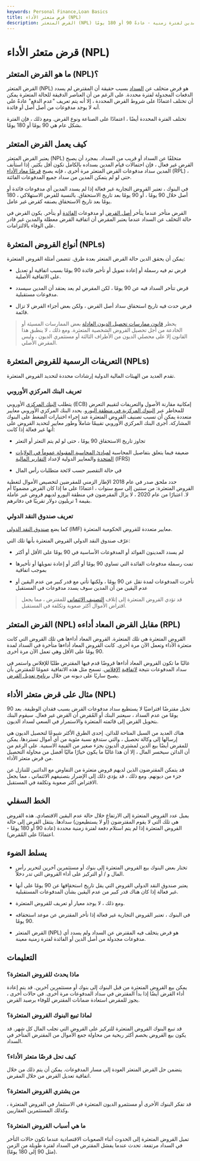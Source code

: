 ```yaml
---
keywords: Personal Finance,Loan Basics
title: قرض متعثر الأداء (NPL)
description: القرض المتعثر (NPL) هو مبلغ من الأموال المقترضة التي لم يتم سداد مدفوعاتها المجدولة من قبل المدين لفترة زمنية - عادةً 90 أو 180 يومًا.
---
```


# قرض متعثر الأداء (NPL)
## ما هو القرض المتعثر (NPL)؟

القرض المتعثر (NPL) هو قرض متخلف عن [السداد](/default2) بسبب حقيقة أن المقترض لم يسدد الدفعات المجدولة لفترة محددة. على الرغم من أن العناصر الدقيقة للحالة المتعثرة يمكن أن تختلف اعتمادًا على شروط القرض المحددة ، إلا أنه يتم تعريف "عدم الدفع" عادةً على أنه لا يوجد مدفوعات من أصل أصل أو فائدة.

تختلف الفترة المحددة أيضًا ، اعتمادًا على الصناعة ونوع القرض. ومع ذلك ، فإن الفترة بشكل عام هي 90 يومًا أو 180 يومًا.

## كيف يعمل القرض المتعثر

يعتبر القرض المتعثر (NPL) متخلفًا عن السداد أو قريب من السداد. بمجرد أن يصبح القرض غير فعال ، فإن احتمالات قيام المدين بسداده بالكامل تكون أقل بكثير. إذا استأنف المدين سداد مدفوعات القرض المتعثر مرة أخرى ، فإنه يصبح [قرضًا معاد الأداء](/reperforming-loan) (RPL) ، حتى لو لم يتمكن المدين من سداد جميع المدفوعات الفائتة.

في البنوك ، تعتبر القروض التجارية غير فعالة إذا لم يسدد المدين أي مدفوعات فائدة أو أصل خلال 90 يومًا ، أو 90 يومًا بعد تاريخ الاستحقاق. بالنسبة للقرض الاستهلاكي ، 180 يومًا بعد تاريخ الاستحقاق يصنفه كقرض غير عامل.

القرض متأخر عندما يتأخر [أصل القرض](/principal) أو مدفوعات [الفائدة](/interest) أو يتأخر. يكون القرض في حالة التخلف عن السداد عندما يعتبر المقرض أن اتفاقية القرض معطلة والمدين غير قادر على الوفاء بالالتزامات.

## أنواع القروض المتعثرة (NPLs)

يمكن أن يحقق الدين حالة القرض المتعثر بعدة طرق. تتضمن أمثلة القروض المتعثرة:

- قرض تم فيه رسملة أو إعادة تمويل أو تأخير فائدة 90 يومًا بسبب اتفاقية أو تعديل على الاتفاقية الأصلية.

- قرض تتأخر السداد فيه عن 90 يومًا ، لكن المقرض لم يعد يعتقد أن المدين سيسدد مدفوعات مستقبلية.

- قرض حدث فيه تاريخ استحقاق سداد أصل القرض ، ولكن بعض أجزاء القرض لا تزال قائمة.

> يحظر [قانون ممارسات تحصيل الديون العادلة](/fair-debt-collection-practices-act-fdcpa) بعض الممارسات المسيئة أو الخادعة من أجل تحصيل القروض الشخصية المتعثرة. ومع ذلك ، لا ينطبق هذا القانون إلا على محصلي الديون من الأطراف الثالثة أو مستثمري الديون ، وليس المقرض الأصلي.

>

## التعريفات الرسمية للقروض المتعثرة (NPLs)

تقدم العديد من الهيئات المالية الدولية إرشادات محددة لتحديد القروض المتعثرة.

### تعريف البنك المركزي الأوروبي

يتطلب [البنك المركزي](/europeancentralbank) الأوروبي (ECB) إمكانية مقارنة الأصول والتعريفات لتقييم التعرض للمخاطر عبر [البنوك المركزية في منطقة اليورو](/centralbank). يحدد البنك المركزي الأوروبي معايير متعددة يمكن أن تسبب تصنيف القروض المتعثرة عند إجراء اختبارات الضغط على البنوك المشاركة. أجرى البنك المركزي الأوروبي تقييمًا شاملاً وطور معايير لتحديد القروض على أنها غير فعالة إذا كانت:

- تجاوز تاريخ الاستحقاق 90 يومًا ، حتى لو لم يتم التعثر أو التعثر

- ضعيفة فيما يتعلق بتفاصيل المحاسبة [لمبادئ المحاسبة المقبولة عموماً في الولايات المتحدة](/gaap) والمعايير الدولية لإعداد [التقارير المالية](/ifrs) (IFRS)

- في حالة التقصير حسب لائحة متطلبات رأس المال

حدد ملحق صدر في عام 2018 الإطار الزمني للمقرضين لتخصيص الأموال لتغطية القروض المتعثرة: من سنتين إلى سبع سنوات ، اعتمادًا على ما إذا كان القرض مضمونًا أم لا. اعتبارًا من عام 2020 ، لا يزال المقرضون في منطقة اليورو لديهم قروض غير عاملة بقيمة 1 تريليون دولار تقريبًا في دفاترهم.

### تعريف صندوق النقد الدولي

كما يضع [صندوق النقد الدولي](/imf) (IMF) معايير متعددة للقروض الحكومية المتعثرة.

عرّف صندوق النقد الدولي القروض المتعثرة بأنها تلك التي:

- لم يسدد المدينون الفوائد أو المدفوعات الأساسية في 90 يومًا على الأقل أو أكثر

- تمت رسملة مدفوعات الفائدة التي تساوي 90 يومًا أو أكثر أو إعادة تمويلها أو تأخيرها بموجب اتفاقية

- تأخرت المدفوعات لمدة تقل عن 90 يومًا ، ولكنها تأتي مع قدر كبير من عدم اليقين أو عدم اليقين من أن المدين سوف يسدد مدفوعات في المستقبل

> قد تؤدي القروض المتعثرة إلى إتلاف [التصنيف الائتماني](/creditrating) للمقترض ، مما يجعل اقتراض الأموال أكثر صعوبة وتكلفة في المستقبل.

>

## القرض المتعثر (NPL) مقابل القرض المعاد أداءه (RPL)

القروض المتعثرة هي تلك المتعثرة. القروض المعاد أداءها هي تلك القروض التي كانت متعثرة الأداء وتعمل الآن مرة أخرى. كانت القروض المعاد أداءها متأخرة في السداد لمدة 90 يومًا على الأقل وهي تعمل الآن مرة أخرى.

غالبًا ما تكون القروض المعاد أداءها قروضًا قدم فيها المقترض طلبًا للإفلاس واستمر في سداد المدفوعات نتيجة [لاتفاقية](/bankruptcy) [الإفلاس](/bankruptcy). تسمح مثل هذه الاتفاقية عمومًا للمقترض بأن يصبح ساريًا على ديونه من خلال [برنامج تعديل القرض](/loan_modification).

## مثال على قرض متعثر الأداء (NPL)

تخيل مقترضًا افتراضيًا لا يستطيع سداد مدفوعات القرض بسبب فقدان الوظيفة. بعد 90 يومًا من عدم السداد ، سيعتبر البنك أو المُقرض أن القرض غير فعال. سيقوم البنك بتحويل القرض إلى قائمته المتعثرة والاستمرار في السعي لسداد الديون.

هناك العديد من السبل المتاحة للدائن. إحدى الطرق الأكثر شيوعًا لتحصيل الديون هي إرسالها إلى وكالة تحصيل ، والتي ستدفع نسبة مئوية من أي أموال تستردها. يمكن للمقرض أيضًا بيع الدين لمشتري الديون بجزء صغير من القيمة الاسمية. على الرغم من أن الدائن سيخسر المال ، إلا أن هذا غالبًا ما يكون خيارًا ماليًا أفضل من محاولة التحصيل من قرض متعثر الأداء.

قد يتمكن المقترضون الذين لديهم قروض متعثرة من التفاوض مع الدائنين للتنازل عن جزء من ديونهم. ومع ذلك ، قد يؤدي ذلك إلى الإضرار بتصنيفهم الائتماني ، مما يجعل الاقتراض أكثر صعوبة وتكلفة في المستقبل.

## الخط السفلي

يميل عدد القروض المتعثرة إلى الارتفاع خلال حالة عدم اليقين الاقتصادي. هذه القروض هي تلك التي لا يقوم المقترضون (أو لا يستطيعون) سدادها. ينتقل القرض إلى حالة القروض المتعثرة إذا لم يتم استلام دفعة لفترة زمنية محددة (عادة 90 أو 180 يومًا - اعتمادًا على المُقرض).

## يسلط الضوء

- تختار بعض البنوك بيع القروض المتعثرة إلى بنوك أو مستثمرين آخرين لتحرير رأس المال و / أو التركيز على أداء القروض التي تدر دخلاً.

- يعتبر صندوق النقد الدولي القروض التي يقل تاريخ استحقاقها عن 90 يومًا على أنها غير فعالة إذا كان هناك قدر كبير من عدم اليقين بشأن المدفوعات المستقبلية.

- ومع ذلك ، لا يوجد معيار أو تعريف للقروض المتعثرة.

- في البنوك ، تعتبر القروض التجارية غير فعالة إذا تأخر المقترض عن موعد استحقاقه 90 يومًا.

- القرض المتعثر (NPL) هو قرض يتخلف فيه المقترض عن السداد ولم يسدد أي مدفوعات مجدولة من أصل الدين أو الفائدة لفترة زمنية معينة.

## التعليمات

### ماذا يحدث للقروض المتعثرة؟

يمكن بيع القروض المتعثرة من قبل البنوك إلى بنوك أو مستثمرين آخرين. قد يتم إعادة أداء القرض أيضًا إذا بدأ المقترض في سداد المدفوعات مرة أخرى. في حالات أخرى ، يجوز للمقرض استعادة ضمانات المقترض للوفاء برصيد القرض.

### لماذا تبيع البنوك القروض المتعثرة؟

قد تبيع البنوك القروض المتعثرة للتركيز على القروض التي تجلب المال كل شهر. قد يكون بيع القروض بخصم أكثر ربحية من محاولة جمع الأموال من المقترض المتأخر في السداد.

### كيف تحل قرضًا متعثر الأداء؟

يتضمن حل القرض المتعثر العودة إلى مسار المدفوعات. يمكن أن يتم ذلك من خلال اتفاقية تعديل القرض من خلال المقرض.

### من يشتري القروض المتعثرة؟

قد تفكر البنوك الأخرى أو مستثمرو الديون المتعثرة في الاستثمار في القروض المتعثرة ، وكذلك المستثمرين العقاريين.

### ما هي أسباب القروض المتعثرة؟

تميل القروض المتعثرة إلى الحدوث أثناء الصعوبات الاقتصادية عندما تكون حالات التأخر في السداد مرتفعة. تحدث عندما يفشل المقترض في السداد لفترة طويلة من الزمن (مثل 90 إلى 180 يومًا).

